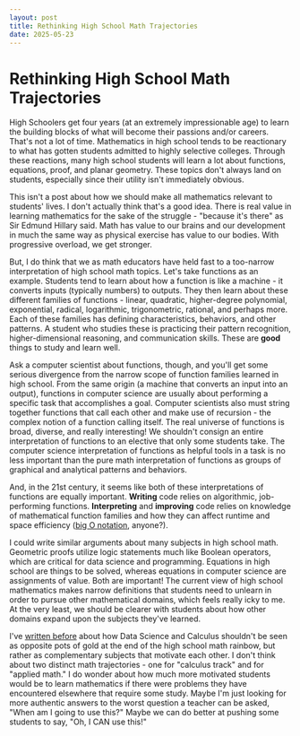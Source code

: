 ```yaml
---
layout: post
title: Rethinking High School Math Trajectories
date: 2025-05-23
---
```


# Rethinking High School Math Trajectories

High Schoolers get four years (at an extremely impressionable age) to learn the building blocks of what will become their passions and/or careers.  That's not a lot of time.  Mathematics in high school tends to be reactionary to what has gotten students admitted to highly selective colleges.  Through these reactions, many high school students will learn a lot about functions, equations, proof, and planar geometry.  These topics don't always land on students, especially since their utility isn't immediately obvious.  

This isn't a post about how we should make all mathematics relevant to students' lives.  I don't actually think that's a good idea.  There is real value in learning mathematics for the sake of the struggle - "because it's there" as Sir Edmund Hillary said.  Math has value to our brains and our development in much the same way as physical exercise has value to our bodies.  With progressive overload, we get stronger.  

But, I do think that we as math educators have held fast to a too-narrow interpretation of high school math topics.  Let's take functions as an example.  Students tend to learn about how a function is like a machine - it converts inputs (typically numbers) to outputs.  They then learn about these different families of functions - linear, quadratic, higher-degree polynomial, exponential, radical, logarithmic, trigonometric, rational, and perhaps more.  Each of these families has defining characteristics, behaviors, and other patterns.  A student who studies these is practicing their pattern recognition, higher-dimensional reasoning, and communication skills.  These are **good** things to study and learn well.  

Ask a computer scientist about functions, though, and you'll get some serious divergence from the narrow scope of function families learned in high school.  From the same origin (a machine that converts an input into an output), functions in computer science are usually about performing a specific task that accomplishes a goal.  Computer scientists also must string together functions that call each other and make use of recursion - the complex notion of a function calling itself.  The real universe of functions is broad, diverse, and really interesting! We shouldn't consign an entire interpretation of functions to an elective that only some students take.  The computer science interpretation of functions as helpful tools in a task is no less important than the pure math interpretation of functions as groups of graphical and analytical patterns and behaviors.  

And, in the 21st century, it seems like both of these interpretations of functions are equally important.  **Writing** code relies on algorithmic, job-performing functions.  **Interpreting** and **improving** code relies on knowledge of mathematical function families and how they can affect runtime and space efficiency ([big O notation](https://en.wikipedia.org/wiki/Big_O_notation), anyone?).  

I could write similar arguments about many subjects in high school math.  Geometric proofs utilize logic statements much like Boolean operators, which are critical for data science and programming.  Equations in high school are things to be solved, whereas equations in computer science are assignments of value.  Both are important! The current view of high school mathematics makes narrow definitions that students need to unlearn in order to pursue other mathematical domains, which feels really icky to me.  At the very least, we should be clearer with students about how other domains expand upon the subjects they've learned.

I've [written before](https://ethanperitz.com/2025/04/23/DS-and-Calc.html) about how Data Science and Calculus shouldn't be seen as opposite pots of gold at the end of the high school math rainbow, but rather as complementary subjects that motivate each other.  I don't think about two distinct math trajectories - one for "calculus track" and for "applied math."  I do wonder about how much more motivated students would be to learn mathematics if there were problems they have encountered elsewhere that require some study.  Maybe I'm just looking for more authentic answers to the worst question a teacher can be asked, "When am I going to use this?" Maybe we can do better at pushing some students to say, "Oh, I CAN use this!"
